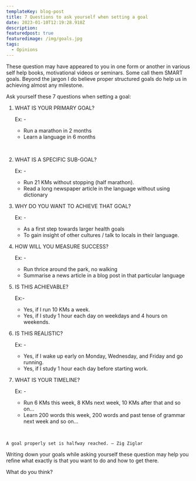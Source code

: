 ```yaml
---
templateKey: blog-post
title: 7 Questions to ask yourself when setting a goal
date: 2023-01-10T12:19:28.918Z
description:    
featuredpost: true
featuredimage: /img/goals.jpg
tags:
  - Opinions
---
```


These question may have appeared to you in one form or another in various self help books, motivational videos or seminars. Some call them SMART goals. Beyond the jargon I do believe proper structured goals do help us in achieving almost any milestone.

Ask yourself these 7 questions  when setting a goal:

1. WHAT IS YOUR PRIMARY GOAL?
    
    Ex: -      
   * Run a marathon in 2 months
   * Learn a language in 6 months

&nbsp;

2. WHAT IS A SPECIFIC SUB-GOAL?
    
    Ex: -
      
    * Run 21 KMs without stopping (half marathon).
    * Read a long newspaper article in the language without using dictionary
&nbsp;

3.  WHY DO YOU WANT TO ACHIEVE THAT GOAL?

    Ex: -

    * As a first step towards larger health goals
    * To gain insight of other cultures / talk to locals in their language.
&nbsp;

4. HOW WILL YOU MEASURE SUCCESS?
    
    Ex: - 
    
    * Run thrice around the park, no walking
    * Summarise a news article in a blog post in that particular language
&nbsp;
  
5. IS THIS ACHIEVABLE?
    
    Ex:- 
    
    * Yes, if I run 10 KMs a week.
    * Yes, if I study 1 hour each day on weekdays and 4 hours on weekends.
&nbsp;

6. IS THIS REALISTIC?
    
    Ex: -
    
    * Yes, if I wake up early on Monday, Wednesday, and Friday and go running.
    * Yes, if I study 1 hour each day before starting work.
&nbsp;

7. WHAT IS YOUR TIMELINE?
    
    Ex: -
    
    * Run 6 KMs this week, 8 KMs next week, 10 KMs after that and so on…
    * Learn 200 words this week,  200 words and past tense of grammar next week and so on…
  
&nbsp;

`A goal properly set is halfway reached.
— Zig Ziglar`
 

Writing down your goals while asking yourself these question may help you refine what exactly is that you want to do and how to get there.

What do you think?